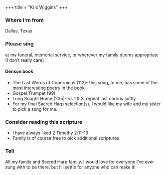 +++
title = "Kris Wiggins"
+++

### Where I'm from 
Dallas, Texas

 
 
### Please sing 
at my funeral, memorial service, or wherever my family deems appropriate (I don’t really care) 

#### Denson book

- The Last Words of Copernicus (112)- this song, to me, has some of the most interesting poetry in the book
- Gospel Trumpet (99)
- Long Sought Home (235)- vs 1 & 3, repeat last chorus softly
- For my final Sacred Harp selection(s), I would like my wife and my sister to pick a song for me.
 

### Consider reading this scripture

- I have always liked 2 Timothy 2:11-13
- Family is of course free to pick additional scriptures
 

### Tell 
All my family and Sacred Harp family.  I would love for everyone I’ve ever sung with to be there, but I’ll settle for anyone who can make it! 
